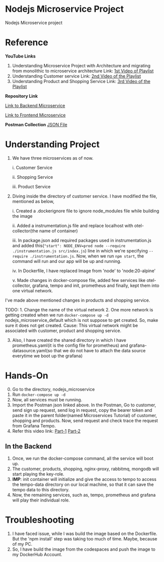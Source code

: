 # Nodejs Microservice Project
Nodejs Microservice project

# Reference
**YouTube Links**
1. Understanding Microservice Project with Architecture and migrating from monolithic to microservice architecture
Link: [1st Video of Playlist](https://www.youtube.com/watch?v=EXDkgjU8DDU&list=PLaLqLOj2bk9ZV2RhqXzABUP5QSg42uJEs&index=1&pp=iAQB)
2. Understanding Customer service
Link: [2nd Video of the Playlist](https://www.youtube.com/watch?v=-reuug_7iG0&list=PLaLqLOj2bk9ZV2RhqXzABUP5QSg42uJEs&index=2&pp=iAQB)
3. Understanding Product and Shopping Service
Link: [3rd Video of the Playlist](https://www.youtube.com/watch?v=T-xCylkjSf8&list=PLaLqLOj2bk9ZV2RhqXzABUP5QSg42uJEs&index=4&pp=iAQB)

**Repository Link**

[Link to Backend Microservice](https://github.com/codergogoi/nodejs_microservice)

[Link to Frontend Microservice](https://github.com/devarsh10/microservice-frontend)

**Postman Collection**
[JSON File](https://github.com/codergogoi/Grocery_Online_Shopping_App/blob/master/online_shopping_monolithic/Microservices%20Tutorial.postman_collection.json)

# Understanding Project

1. We have three microservices as of now.

   i.  Customer Service
   
   ii. Shopping Service

   iii. Product Service

3. Diving inside the directory of customer service. I have modified the file, mentioned as below,

   i. Created a .dockerignore file to ignore node_modules file while building the image
   
   ii. Added a instrumentation.js file and replace localhost with otel-collector(the name of container)

   iii. In package.json add required packages used in instrumentation.js and added this(`"start": NODE_ENV=prod node --require ./instrumentation.js src/index.js`) line in which we're specifying `--require ./instrumentation.js`. Now, when we run `npm start`, the command will run and our app will be up and running.

   iv. In Dockerfile, I have replaced Image from 'node' to 'node:20-alpine'

   v. Made changes in docker-compose file, added few services like otel-collector, grafana, tempo and init, prometheus and finally, kept them into one virtual network.

I've made above mentioned changes in products and shopping service.

   TODO: 1. Change the name of the virtual network
         2. One more network is getting created when we run `docker-compose up -d` nodejs_microservice_default which is not suppose to get created. So, make sure it does not get created. Cause: This virtual network might be associated with customer, product and shopping service.

3. Also, I have created the shared directory in which I have prometheus.yaml(it is the config file for prometheus) and grafana-datasource.yaml(so that we do not have to attach the data source everytime we boot up the grafana)

# Hands-On

0. Go to the directory, nodejs_microservice
1. Run `docker-compose up -d`
2. Now, all services must be running.
3. Import the Postman json linked above. In the Postman, Go to customer, send sign up request, send log in request, copy the bearer token and paste it in the parent folder(named Microservices Tutorial) of customer, shopping and products. Now, send request and check trace the request from Grafana Tempo.
4. Refer this video link: [Part-1](https://drive.google.com/file/d/1JTPJtI-sXj-e4WwTjumI1WgRdJMjSgPd/view?usp=sharing) [Part-2](https://drive.google.com/file/d/18cNRTacxncecE79U9AuRMOKSZmuW_FX9/view?usp=sharing)

## In the Backend

1. Once, we run the docker-compose command, all the service will boot up.
2. The customer, products, shopping, nginx-proxy, rabbitmq, mongodb will start playing the key-role.
3. **IMP**: init container will initialize and give the access to tempo to access the tempo-data directory on our local machine, so that it can save the tempo data to this directory.
4. Now, the remaining services, such as, tempo, prometheus and grafana will play their individual role.

# Troubleshooting

1. I have faced issue, while I was build the image based on the Dockerfile. But the 'npm install' step was taking too much of time. Maybe, because of my PC.
2. So, I have build the image from the codespaces and push the image to my DockerHub Account.
   
